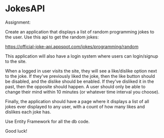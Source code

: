 # JokesAPI

Assignment:

Create an application that displays a list of random programming jokes to the user. Use this api to get the random jokes:

https://official-joke-api.appspot.com/jokes/programming/random

This application will also have a login system where users can login/signup to the site.

When a logged in user visits the site, they will see a like/dislike option next to the joke. If they've previously liked the joke, then the like button should be disabled, and the dislike should be enabled. If they've disliked it in the past, then the opposite should happen. A user should only be able to change their mind within 10 minutes (or whatever time interval you choose).

Finally, the application should have a page where it displays a list of all jokes ever displayed to any user, with a count of how many likes and dislikes each joke has.

Use Entity Framework for all the db code. 

Good luck!
